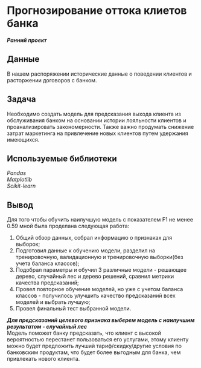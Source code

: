 # Прогнозирование оттока клиетов банка
***Ранний проект***

## Данные

В нашем распоряжении исторические данные о поведении клиентов и расторжении договоров с банком.

## Задача

Необходимо создать модель для предсказания выхода клиента из обслуживания банком на основании истории лояльности клиентов и проанализировать закономерности. Также важно продумать снижение затрат маркетинга на привлечение новых клиентов путем удержания имеющихся.

## Используемые библиотеки

*Pandas* <br>
*Matplotlib* <br>
*Scikit-learn* <br>

## Вывод

Для того чтобы обучить наилучшую модель с показателем F1 не менее 0.59 мной была проделана следующая работа:<br>
1. Общий обзор данных, собрал информацию о признаках для выборок;<br>
2. Подготовил данные к обучению модели, разделил на тренировочную, валидационную и тренировочную выборки(без учета баланса классов);<br>
3. Подобрал параметры и обучил 3 различные модели - решающее дерево, случайный лес и дерево решений, сравнил метрики качества предсказаний;<br>
4. Провел повторное обучение моделей, но уже с учетом баланса классов - получилось улучшить качество предсказаний всех моделей и выбрать лучшую;<br>
5. Провел финальный тест выбранной модели.

***Для предсказаний целевого признака выберем модель с наилучшим результатом - случайный лес***<br>
Модель поможет банку предсказать, что клиент с высокой вероятностью перестанет пользоваться его услугами, этому клиенту можно будет предложить лучший тариф/скидку/другие условия по банковским продуктам, что будет более выгодным для банка, чем привлекать нового клиента.
